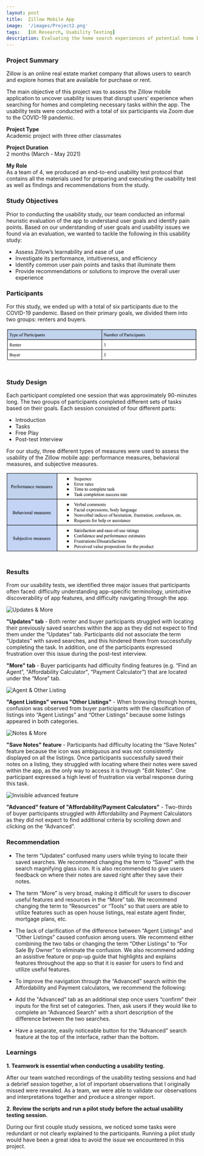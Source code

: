 ```yaml
---
layout: post
title:  Zillow Mobile App
image:  '/images/Project2.png'
tags:   [UX Research, Usability Testing]
description: Evaluating the home search experiences of potential home buyers/renters through usability testing
---
```

### Project Summary
Zillow is an online real estate market company that allows users to search and explore homes that are available for purchase or rent.

The main objective of this project was to assess the Zillow mobile application to uncover usability issues that disrupt users’ experience when searching for homes and completing necessary tasks within the app. The usability tests were conducted with a total of six participants via Zoom due to the COVID-19 pandemic.

**Project Type** <br>
Academic project with three other classmates

**Project Duration** <br>
2 months (March - May 2021)

**My Role** <br>
As a team of 4, we produced an end-to-end usability test protocol that contains all the materials used for preparing and executing the usability test as well as findings and recommendations from the study.

### Study Objectives
Prior to conducting the usability study, our team conducted an informal heuristic evaluation of the app to understand user goals and identify pain points. Based on our understanding of user goals and usability issues we found via an evaluation, we wanted to tackle the following in this usability study:
- Assess Zillow’s learnability and ease of use
- Investigate its performance, intuitiveness, and efficiency
- Identify common user pain points and tasks that illuminate them
- Provide recommendations or solutions to improve the overall user experience

### Participants
For this study, we ended up with a total of six participants due to the COVID-19 pandemic. Based on their primary goals, we divided them into two groups: renters and buyers.

<center><img src="/images/Participants.png" alt="Participants"></center> <br>

### Study Design
Each participant completed one session that was approximately 90-minutes long. The two groups of participants completed different sets of tasks based on their goals. Each session consisted of four different parts:
- Introduction
- Tasks
- Free Play
- Post-test Interview

For our study, three different types of measures were used to assess the usability of the Zillow mobile app: performance measures, behavioral measures, and subjective measures.

<center><img src="/images/Measures.png" alt="Measures"></center> <br>

### Results
From our usability tests, we identified three major issues that participants often faced: difficulty understanding app-specific terminology, unintuitive discoverability of app features, and difficulty navigating through the app.

![Updates & More]({{site.baseurl}}/images/updates_more.jpeg)

**"Updates" tab** - Both renter and buyer participants struggled with locating their previously saved searches within the app as they did not expect to find them under the “Updates” tab. Participants did not associate the term “Updates” with saved searches, and this hindered them from successfully completing the task. In addition, one of the participants expressed frustration over this issue during the post-test interview.

**"More" tab** - Buyer participants had difficulty finding features (e.g. “Find an Agent”, "Affordability Calculator", “Payment Calculator”) that are located under the “More” tab.

![Agent & Other Listing]({{site.baseurl}}/images/listings.jpeg) 

**"Agent Listings" versus "Other Listings"** - When browsing through homes, confusion was observed from buyer participants with the classification of listings into “Agent Listings” and “Other Listings” because some listings appeared in both categories.

![Notes & More]({{site.baseurl}}/images/notes_more.jpeg)

**"Save Notes" feature** - Participants had difficulty locating the “Save Notes” feature because the icon was ambiguous and was not consistently displayed on all the listings. Once participants successfully saved their notes on a listing, they struggled with locating where their notes were saved within the app, as the only way to access it is through "Edit Notes". One participant expressed a high level of frustration via verbal response during this task.

![Invisible advanced feature]({{site.baseurl}}/images/advanced.jpeg)

**"Advanced" feature of "Affordability/Payment Calculators"** - Two-thirds of buyer participants struggled with Affordability and Payment Calculators as they did not expect to find additional criteria by scrolling down and clicking on the “Advanced”.

### Recommendation
- The term “Updates” confused many users while trying to locate their saved searches. We recommend changing the term to “Saved” with the search magnifying glass icon. It is also recommended to give users feedback on where their notes are saved right after they save their notes.

- The term “More” is very broad, making it difficult for users to discover useful features and resources in the “More” tab. We recommend changing the term to “Resources” or “Tools” so that users are able to utilize features such as open house listings, real estate agent finder, mortgage plans, etc.

- The lack of clarification of the difference between “Agent Listings” and “Other Listings” caused confusion among users. We recommend either combining the two tabs or changing the term “Other Listings” to “For Sale By Owner” to eliminate the confusion. We also recommend adding an assistive feature or pop-up guide that highlights and explains features throughout the app so that it is easier for users to find and utilize useful features.

- To improve the navigation through the “Advanced” search within the Affordability and Payment calculators, we recommend the following:

- Add the "Advanced" tab as an additional step once users “confirm” their inputs for the first set of categories. Then, ask users if they would like to complete an “Advanced Search” with a short description of the difference between the two searches.

- Have a separate, easily noticeable button for the “Advanced” search feature at the top of the interface, rather than the bottom.

### Learnings
**1. Teamwork is essential when conducting a usability testing.**

After our team watched recordings of the usability testing sessions and had a debrief session together, a lot of important observations that I originally missed were revealed. As a team, we were able to validate our observations and interpretations together and produce a stronger report.

**2. Review the scripts and run a pilot study before the actual usability testing session.**

During our first couple study sessions, we noticed some tasks were redundant or not clearly explained to the participants. Running a pilot study would have been a great idea to avoid the issue we encountered in this project.
